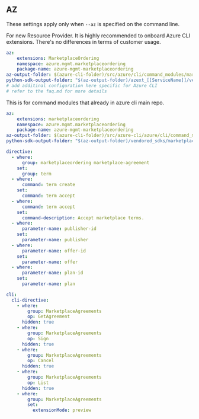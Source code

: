 ## AZ

These settings apply only when `--az` is specified on the command line.

For new Resource Provider. It is highly recommended to onboard Azure CLI extensions. There's no differences in terms of customer usage. 

``` yaml $(az) && $(target-mode) != 'core'
az:
    extensions: MarketplaceOrdering
    namespace: azure.mgmt.marketplaceordering
    package-name: azure-mgmt-marketplaceordering
az-output-folder: $(azure-cli-folder)/src/azure/cli/command_modules/marketplaceordering
python-sdk-output-folder: "$(az-output-folder)/azext_[[ServiceName]]/vendored_sdks/[[ServiceName]]"
# add additinal configuration here specific for Azure CLI
# refer to the faq.md for more details
```

This is for command modules that already in azure cli main repo. 
``` yaml $(az) && $(target-mode) == 'core'
az:
    extensions: marketplaceordering
    namespace: azure.mgmt.marketplaceordering
    package-name: azure-mgmt-marketplaceordering
az-output-folder: $(azure-cli-folder)/src/azure-cli/azure/cli/command_modules/marketplaceordering
python-sdk-output-folder: "$(az-output-folder)/vendored_sdks/marketplaceordering"

``` 

``` yaml
directive:
  - where:
      group: marketplaceordering marketplace-agreement
    set:
      group: term
  - where:
      command: term create
    set:
      command: term accept
  - where:
      command: term accept
    set:
      command-description: Accept marketplace terms.
  - where: 
      parameter-name: publisher-id 
    set:
      parameter-name: publisher
  - where: 
      parameter-name: offer-id 
    set:
      parameter-name: offer
  - where: 
      parameter-name: plan-id 
    set:
      parameter-name: plan

cli:
  cli-directive:
    - where:
        group: MarketplaceAgreements
        op: GetAgreement
      hidden: true
    - where:
        group: MarketplaceAgreements
        op: Sign
      hidden: true
    - where:
        group: MarketplaceAgreements
        op: Cancel
      hidden: true
    - where:
        group: MarketplaceAgreements
        op: List
      hidden: true
    - where:
        group: MarketplaceAgreements
        set:
          extensionMode: preview
```

